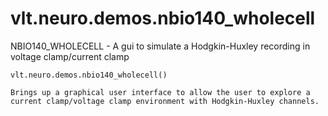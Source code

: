 # vlt.neuro.demos.nbio140_wholecell

  NBIO140_WHOLECELL - A gui to simulate a Hodgkin-Huxley recording in voltage clamp/current clamp
 
    vlt.neuro.demos.nbio140_wholecell()
 
    Brings up a graphical user interface to allow the user to explore a
    current clamp/voltage clamp environment with Hodgkin-Huxley channels.
